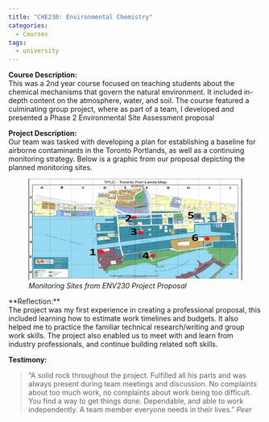 ```yaml
---
title: "CHE230: Environmental Chemistry"
categories:
  - Courses
tags:
  - university
---
```

**Course Description:**<br>
This was a 2nd year course focused on teaching students about the chemical mechanisms that govern the natural environment. It included in-depth content on the atmosphere, water, and soil. The course featured a culminating group project, where as part of a team, I developed and presented a Phase 2 Environmental Site Assessment proposal

**Project Description:**<br>
Our team was tasked with developing a plan for establishing a baseline for airborne contaminants in the Toronto Portlands, as well as a continuing monitoring strategy. Below is a graphic from our proposal depicting the planned monitoring sites.
<figure>
  <img src="/assets/images/230.jpg" alt="Image" />
  <figcaption><em>Monitoring Sites from ENV230 Project Proposal</em></figcaption>
</figure>
**Reflection:**<br>
The project was my first experience in creating a professional proposal, this included learning how to estimate work timelines and budgets. It also helped me to practice the familiar technical research/writing and group work skills. The project also enabled us to meet with and learn from industry professionals, and continue building related soft skills.

**Testimony:**
> “A solid rock throughout the project. Fulfilled all his parts and was always present during team meetings and discussion. No complaints about too much work, no complaints about work being too difficult. You find a way to get things done. Dependable, and able to work independently. A team member everyone needs in their lives.”
> <cite>Peer</cite>
